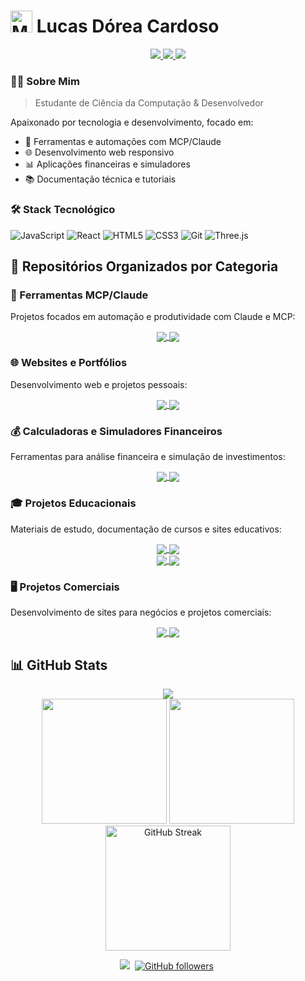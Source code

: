 # <img src="https://raw.githubusercontent.com/Tarikul-Islam-Anik/Animated-Fluent-Emojis/master/Emojis/People%20with%20professions/Man%20Technologist%20Light%20Skin%20Tone.png" alt="Man Technologist Light Skin Tone" width="35" height="35" /> Lucas Dórea Cardoso

<div align="center">
  <a href="https://linkedin.com/in/lucas-dórea-cardoso-771833112">
    <img src="https://img.shields.io/badge/LinkedIn-0077B5?style=for-the-badge&logo=linkedin&logoColor=white" />
  </a>
  <a href="mailto:lucasdorea.c@outlook.com">
    <img src="https://img.shields.io/badge/Microsoft_Outlook-0078D4?style=for-the-badge&logo=microsoft-outlook&logoColor=white" />
  </a>
  <a href="https://lucasdoreac.github.io/luaraujo-calculadoras/">
    <img src="https://img.shields.io/badge/Portfolio-255E63?style=for-the-badge&logo=About.me&logoColor=white" />
  </a>
</div>

### 👨‍💻 Sobre Mim
> Estudante de Ciência da Computação & Desenvolvedor

Apaixonado por tecnologia e desenvolvimento, focado em:
- 🤖 Ferramentas e automações com MCP/Claude
- 🌐 Desenvolvimento web responsivo 
- 📊 Aplicações financeiras e simuladores
- 📚 Documentação técnica e tutoriais

### 🛠️ Stack Tecnológico
<div style="display: inline_block">
  <img alt="JavaScript" src="https://img.shields.io/badge/JavaScript-F7DF1E?style=for-the-badge&logo=javascript&logoColor=black"/>
  <img alt="React" src="https://img.shields.io/badge/React-61DAFB?style=for-the-badge&logo=react&logoColor=black"/>
  <img alt="HTML5" src="https://img.shields.io/badge/HTML5-E34F26?style=for-the-badge&logo=html5&logoColor=white"/>
  <img alt="CSS3" src="https://img.shields.io/badge/CSS3-1572B6?style=for-the-badge&logo=css3&logoColor=white"/>
  <img alt="Git" src="https://img.shields.io/badge/Git-F05032?style=for-the-badge&logo=git&logoColor=white"/>
  <img alt="Three.js" src="https://img.shields.io/badge/Three.js-000000?style=for-the-badge&logo=three.js&logoColor=white"/>
</div>

## 📂 Repositórios Organizados por Categoria

### 🤖 Ferramentas MCP/Claude
Projetos focados em automação e produtividade com Claude e MCP:

<div align="center">
  <a href="https://github.com/Lucasdoreac/mcp-continuity-tool">
    <img align="center" src="https://github-readme-stats.vercel.app/api/pin/?username=lucasdoreac&repo=mcp-continuity-tool&theme=github_dark" />
  </a>
  <a href="https://github.com/Lucasdoreac/php-universal-mcp-server">
    <img align="center" src="https://github-readme-stats.vercel.app/api/pin/?username=lucasdoreac&repo=php-universal-mcp-server&theme=github_dark" />
  </a>
</div>

### 🌐 Websites e Portfólios
Desenvolvimento web e projetos pessoais:

<div align="center">
  <a href="https://github.com/Lucasdoreac/lucasdoreac.github.io">
    <img align="center" src="https://github-readme-stats.vercel.app/api/pin/?username=lucasdoreac&repo=lucasdoreac.github.io&theme=github_dark" />
  </a>
  <a href="https://github.com/Lucasdoreac/taverna-da-impressao-site">
    <img align="center" src="https://github-readme-stats.vercel.app/api/pin/?username=lucasdoreac&repo=taverna-da-impressao-site&theme=github_dark" />
  </a>
</div>

### 💰 Calculadoras e Simuladores Financeiros
Ferramentas para análise financeira e simulação de investimentos:

<div align="center">
  <a href="https://github.com/Lucasdoreac/MCP-Calculadoras">
    <img align="center" src="https://github-readme-stats.vercel.app/api/pin/?username=lucasdoreac&repo=MCP-Calculadoras&theme=github_dark" />
  </a>
  <a href="https://github.com/Lucasdoreac/Calculadora_Financeira_Luaraujo.com">
    <img align="center" src="https://github-readme-stats.vercel.app/api/pin/?username=lucasdoreac&repo=Calculadora_Financeira_Luaraujo.com&theme=github_dark" />
  </a>
</div>

### 🎓 Projetos Educacionais
Materiais de estudo, documentação de cursos e sites educativos:

<div align="center">
  <a href="https://github.com/Lucasdoreac/fundamentos-uml">
    <img align="center" src="https://github-readme-stats.vercel.app/api/pin/?username=lucasdoreac&repo=fundamentos-uml&theme=github_dark" />
  </a>
  <a href="https://github.com/Lucasdoreac/programacao-orientada-objetos">
    <img align="center" src="https://github-readme-stats.vercel.app/api/pin/?username=lucasdoreac&repo=programacao-orientada-objetos&theme=github_dark" />
  </a>
</div>
<div align="center">
  <a href="https://github.com/Lucasdoreac/teste-vocacional-computacao">
    <img align="center" src="https://github-readme-stats.vercel.app/api/pin/?username=lucasdoreac&repo=teste-vocacional-computacao&theme=github_dark" />
  </a>
  <a href="https://github.com/Lucasdoreac/learning-platform">
    <img align="center" src="https://github-readme-stats.vercel.app/api/pin/?username=lucasdoreac&repo=learning-platform&theme=github_dark" />
  </a>
</div>

### 🖥️ Projetos Comerciais
Desenvolvimento de sites para negócios e projetos comerciais:

<div align="center">
  <a href="https://github.com/Lucasdoreac/taverna-wp-theme">
    <img align="center" src="https://github-readme-stats.vercel.app/api/pin/?username=lucasdoreac&repo=taverna-wp-theme&theme=github_dark" />
  </a>
  <a href="https://github.com/Lucasdoreac/horus-tabacaria">
    <img align="center" src="https://github-readme-stats.vercel.app/api/pin/?username=lucasdoreac&repo=horus-tabacaria&theme=github_dark" />
  </a>
</div>

## 📊 GitHub Stats
<div align="center">
  <img align="center" src="https://github-profile-summary-cards.vercel.app/api/cards/profile-details?username=lucasdoreac&theme=github_dark" />
</div>
<div align="center">
  <img height="200em" src="https://github-profile-summary-cards.vercel.app/api/cards/stats?username=lucasdoreac&theme=github_dark" />
  <img height="200em" src="https://github-profile-summary-cards.vercel.app/api/cards/repos-per-language?username=lucasdoreac&theme=github_dark" />
</div>
<div align="center">
  <img height="200em" src="https://streak-stats.demolab.com/?user=lucasdoreac&theme=tokyonight&hide_border=true" alt="GitHub Streak"/>
</div>

<div align="center">

![](https://komarev.com/ghpvc/?username=Lucasdoreac&color=0f8bf5&style=for-the-badge&label=Visitantes)&nbsp;
[![GitHub followers](https://img.shields.io/github/followers/lucasdoreac?style=for-the-badge&label=Seguidores&color=0f8bf5)](https://github.com/Lucasdoreac)&nbsp;

</div>
